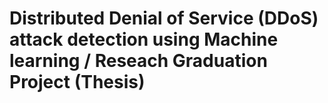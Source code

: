 # Distributed Denial of Service (DDoS) attack detection using Machine learning / Reseach Graduation Project (Thesis)

